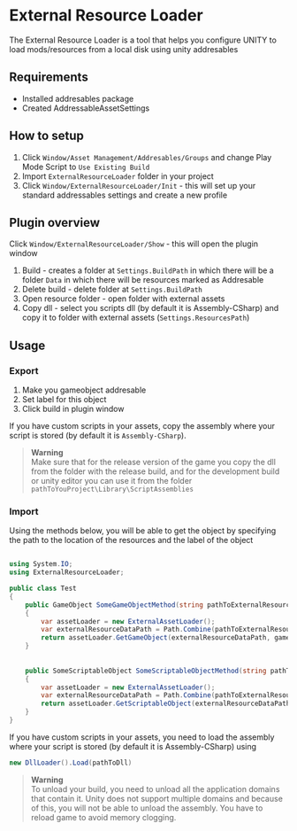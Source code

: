 # External Resource Loader
The External Resource Loader is a tool that helps you configure UNITY to load mods/resources from a local disk using unity addresables


## Requirements
- Installed addresables package
- Created AddressableAssetSettings

## How to setup
1. Click `Window/Asset Management/Addresables/Groups` and change Play Mode Script to `Use Existing Build`
2. Import `ExternalResourceLoader` folder in your project
3. Click `Window/ExternalResourceLoader/Init` - this will set up your standard addressables settings and create a new profile

## Plugin overview

Click `Window/ExternalResourceLoader/Show` - this will open the plugin window

1. Build - creates a folder at `Settings.BuildPath` in which there will be a folder `Data` in which there will be resources marked as Addresable
2. Delete build - delete folder at `Settings.BuildPath`
3. Open resource folder - open folder with external assets
4. Copy dll - select you scripts dll (by default it is Assembly-CSharp) and copy it to folder with external assets (`Settings.ResourcesPath`)


## Usage
### Export

1. Make you gameobject addresable
2. Set label for this object
3. Click build in plugin window

If you have custom scripts in your assets, copy the assembly where your script is stored (by default it is `Assembly-CSharp`). <br/>
> **Warning** <br/>
> Make sure that for the release version of the game you copy the dll from the folder with the release build, and for the development build or unity editor you can use it from the folder `pathToYouProject\Library\ScriptAssemblies`

### Import

Using the methods below, you will be able to get the object by specifying the path to the location of the resources and the label of the object

```C#

using System.IO;
using ExternalResourceLoader;

public class Test
{
	public GameObject SomeGameObjectMethod(string pathToExternalResource, string gameObjectLabel)
	{
		var assetLoader = new ExternalAssetLoader();
		var externalResourceDataPath = Path.Combine(pathToExternalResource, ExternalResourceLoader.Settings.DataFolderName);
		return assetLoader.GetGameObject(externalResourceDataPath, gameObjectLabel);
	}
	
	
	public SomeScriptableObject SomeScriptableObjectMethod(string pathToExternalResource, string scriptableObjectLabel)
	{
		var assetLoader = new ExternalAssetLoader();
		var externalResourceDataPath = Path.Combine(pathToExternalResource, ExternalResourceLoader.Settings.DataFolderName);
		return assetLoader.GetScriptableObject(externalResourceDataPath, scriptableObjectLabel) as SomeScriptableObject;
	}
}

```

If you have custom scripts in your assets, you need to load the assembly where your script is stored (by default it is Assembly-CSharp) using 
```C#
new DllLoader().Load(pathToDll)
```
> **Warning** <br/>
> To unload your build, you need to unload all the application domains that contain it. Unity does not support multiple domains and because of this, you will not be able to unload the assembly. You have to reload game to avoid memory clogging.
















